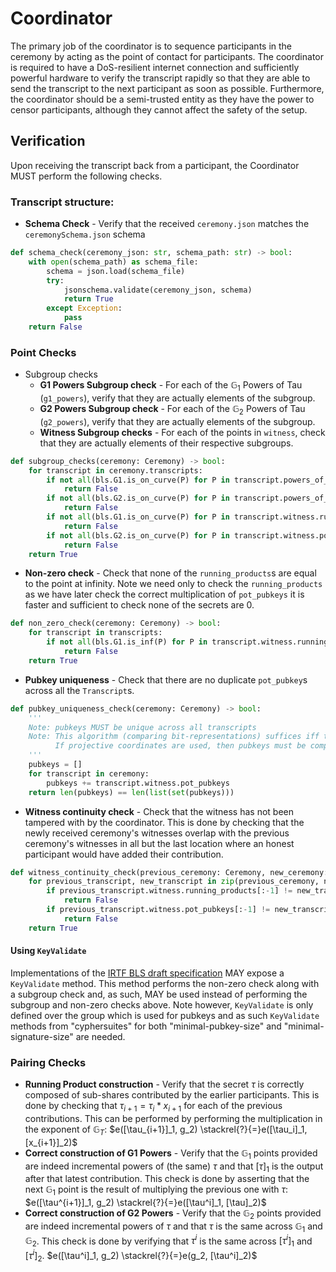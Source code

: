 # Coordinator

The primary job of the coordinator is to sequence participants in the ceremony by acting as the point of contact for participants. The coordinator is required to have a DoS-resilient internet connection and sufficiently powerful hardware to verify the transcript rapidly so that they are able to send the transcript to the next participant as soon as possible. Furthermore, the coordinator should be a semi-trusted entity as they have the power to censor participants, although they cannot affect the safety of the setup.

## Verification

Upon receiving the transcript back from a participant, the Coordinator MUST perform the following checks.

### Transcript structure:

- __Schema Check__ - Verify that the received `ceremony.json` matches the `ceremonySchema.json` schema
```python
def schema_check(ceremony_json: str, schema_path: str) -> bool:
    with open(schema_path) as schema_file:
        schema = json.load(schema_file)
        try:
            jsonschema.validate(ceremony_json, schema)
            return True
        except Exception:
            pass
    return False
```

### Point Checks

- Subgroup checks
    - __G1 Powers Subgroup check__ - For each of the $\mathbb{G}_1$ Powers of Tau (`g1_powers`), verify that they are actually elements of the subgroup.
    - __G2 Powers Subgroup check__ - For each of the $\mathbb{G}_2$ Powers of Tau (`g2_powers`), verify that they are actually elements of the subgroup.
    - __Witness Subgroup checks__ - For each of the points in `witness`, check that they are actually elements of their respective subgroups.

```python
def subgroup_checks(ceremony: Ceremony) -> bool:
    for transcript in ceremony.transcripts:
        if not all(bls.G1.is_on_curve(P) for P in transcript.powers_of_tau.g1_powers):
            return False
        if not all(bls.G2.is_on_curve(P) for P in transcript.powers_of_tau.g2_powers):
            return False
        if not all(bls.G1.is_on_curve(P) for P in transcript.witness.running_products):
            return False
        if not all(bls.G2.is_on_curve(P) for P in transcript.witness.pot_pubkeys):
            return False
    return True
```

- __Non-zero check__ - Check that none of the `running_products`s are equal to the point at infinity. Note we need only to check the `running_products` as we have later check the correct multiplication of `pot_pubkeys` it is faster and sufficient to check none of the secrets are 0.
```python
def non_zero_check(ceremony: Ceremony) -> bool:
    for transcript in transcripts:
        if not all(bls.G1.is_inf(P) for P in transcript.witness.running_products):
            return False
    return True
```
- __Pubkey uniqueness__ - Check that there are no duplicate `pot_pubkey`s across all the `Transcript`s.

```python
def pubkey_uniqueness_check(ceremony: Ceremony) -> bool:
    '''
    Note: pubkeys MUST be unique across all transcripts
    Note: This algorithm (comparing bit-representations) suffices iff the pubkeys are stored in affine co-ordinates.
          If projective coordinates are used, then pubkeys must be compared using bls.G2.is_equal()
    '''
    pubkeys = []
    for transcript in ceremony:
        pubkeys += transcript.witness.pot_pubkeys
    return len(pubkeys) == len(list(set(pubkeys)))
```

- __Witness continuity check__ - Check that the witness has not been tampered with by the coordinator. This is done by checking that the newly received ceremony's witnesses overlap with the previous ceremony's witnesses in all but the last location where an honest participant would have added their contribution.

```python
def witness_continuity_check(previous_ceremony: Ceremony, new_ceremony: Ceremony) -> bool:
    for previous_transcript, new_transcript in zip(previous_ceremony, new_ceremony):
        if previous_transcript.witness.running_products[:-1] != new_transcript.witness.running_products:
            return False
        if previous_transcript.witness.pot_pubkeys[:-1] != new_transcript.witness.pot_pubkeys:
            return False
    return True
```

#### Using `KeyValidate`

Implementations of the [IRTF BLS draft specification](https://datatracker.ietf.org/doc/html/draft-irtf-cfrg-bls-signature-04#section-2.5) MAY expose a `KeyValidate` method. This method performs the non-zero check along with a subgroup check and, as such, MAY be used instead of performing the subgroup and non-zero checks above. Note however, `KeyValidate` is only defined over the group which is used for pubkeys and as such `KeyValidate` methods from "cyphersuites" for both "minimal-pubkey-size" and "minimal-signature-size" are needed. 

### Pairing Checks

- __Running Product construction__ - Verify that the secret $\tau$ is correctly composed of sub-shares contributed by the earlier participants. This is done by checking that $\tau_{i+1} = \tau_i * x_{i+1}$ for each of the previous contributions. This can be performed by performing the multiplication in the exponent of $\mathbb{G}_T$: $e([\tau_{i+1}]_1, g_2) \stackrel{?}{=}e([\tau_i]_1, [x_{i+1}]_2)$
- __Correct construction of G1 Powers__ - Verify that the $\mathbb{G}_1$ points provided are indeed incremental powers of (the same) $\tau$ and that $[\tau]_1$ is the output after that latest contribution. This check is done by asserting that the next $\mathbb{G}_1$ point is the result of multiplying the previous one with $\tau$: $e([\tau^{i+1}]_1, g_2) \stackrel{?}{=}e([\tau^i]_1, [\tau]_2)$
- __Correct construction of G2 Powers__ - Verify that the $\mathbb{G}_2$ points provided are indeed incremental powers of $\tau$ and that $\tau$ is the same across $\mathbb{G}_1$ and $\mathbb{G}_2$. This check is done by verifying that $\tau^i$ is the same across $[\tau^i]_1$ and $[\tau^i]_2$. $e([\tau^i]_1, g_2) \stackrel{?}{=}e(g_2, [\tau^i]_2)$

